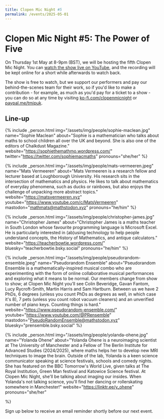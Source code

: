 ```yaml
---
title: Clopen Mic Night #5
permalink: /events/2025-05-01
---
```


# Clopen Mic Night #5: The Power of Five
On Thursday 1st May at 8-9pm (BST), we will be hosting the fifth Clopen Mic Night. You can [watch the show live on YouTube](https://youtube.com/live/JVu2CG6kDVE), and the recording will be kept online for a short while afterwards to watch back.

The show is free to watch, but we support our performers and pay our behind-the-scenes team 
for their work, so if you'd like to make a contribution - for example, as much as you'd pay 
for a ticket to a show - you can do so at any time by visiting 
[ko-fi.com/clopenmicnight](https://ko-fi.com/clopenmicnight) or
[paypal.me/tmipuk](https://paypal.me/tmipuk).

## Line-up
{% include _person.html
    img="/assets/img/people/sophie-maclean.jpg"
    name="Sophie Maclean"
    about="Sophie is a mathematician who talks about maths to school children all over the UK and beyond. She is also one of the editors of Chalkdust Magazine."
    website="https://sophiethemathmo.wordpress.com/"
    twitter="https://twitter.com/sophiemacmaths"
    pronouns="she/her"
%}


{% include _person.html
    img="/assets/img/people/mats-vermeeren.jpeg"
    name="Mats Vermeeren"
    about="Mats Vermeeren is a research fellow and lecturer based at Loughborough University. His research sits in the intersection of mathematics and physics. He likes to talk about mathematics of everyday phenomena, such as ducks or rainbows, but also enjoys the challenge of unpacking more abstract topics."
    website="https://matsvermeeren.xyz"
    youtube="https://www.youtube.com/c/MatsVermeeren"
    mastodon="mathmats@mathstodon.xyz"
    pronouns="he/him"
%}

{% include _person.html
    img="/assets/img/people/christopher-james.jpg"
    name="Christopher James"
    about="Christopher James is a maths teacher in South London whose favourite programming language is Microsoft Excel. He is particularly interested in (ab)using technology to help people understand concepts, the History of Mathematics, and antique calculators."
    website="https://teacherbowtie.wordpress.com/"
    bluesky="teacherbowtie.bsky.social"
    pronouns="he/him"
%}

{% include _person.html
    img="/assets/img/people/pseudorandom-ensemble.jpeg"
    name="Pseudorandom Ensemble"
    about="Pseudorandom Ensemble is a mathematically-inspired musical combo who are experimenting with the form of online collaborative musical performances and exploring what it means to be normal. Our members change from show to show; at Clopen Mic Night you’ll see Colin Beveridge, Gavan Fantom, Lucy Rycroft-Smith, Martin Harris and Sam Hartburn. Between us we have 2 PhDs, 6 degrees (unless you count PhDs as degrees as well, in which case it's 8), 7 pets (unless you count robot vacuum cleaners) and an unverified number of piano keys. Counting things is hard."
        website="https://www.pseudorandom-ensemble.com/"
    youtube="https://www.youtube.com/@PRensemble"
    mastodon="PseudoRandomEnsemble@mathstodon.xyz"
    bluesky="prensemble.bsky.social"
%}

{% include _person.html
    img="/assets/img/people/yolanda-ohene.jpg"
    name="Yolanda Ohene"
    about="Yolanda Ohene is a neuroimaging scientist at The University of Manchester and a Fellow of The Berlin Institute for Advanced Studies (2024/2025), where maths helps her to develop new MRI techniques to image the brain. Outside of the lab, Yolanda is a keen science communicator speaking at science festivals, schools and comedy nights. She has featured on the BBC Tomorrow's World Live, given talks at The Royal Institution, Green Man festival and Katowice Science festival. At Clopen Mic Night, she'll be talking about imaging our insides. When Yolanda's not talking science, you'll find her dancing or rollerskating somewhere in Manchester!"
    website="https://linktr.ee/y_ohene"
    pronouns="she/her"

%}

Sign up below to receive an email reminder shortly before our next event.
<div class="sender-form-field" data-sender-form-id="ks7i2oxmaq7jqdqvszm" style="text-align:center"></div>

